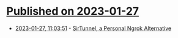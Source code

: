# [Published on 2023-01-27](index.md)

* [2023-01-27, 11:03:51](https://news.ycombinator.com/item?id=34544745) - [SirTunnel, a Personal Ngrok Alternative](https://eighty-twenty.org/2023/01/27/sirtunnel-personal-ngrok)
